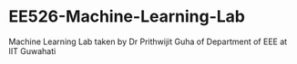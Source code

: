 # EE526-Machine-Learning-Lab
Machine Learning Lab taken by Dr Prithwijit Guha of Department of EEE at IIT Guwahati
